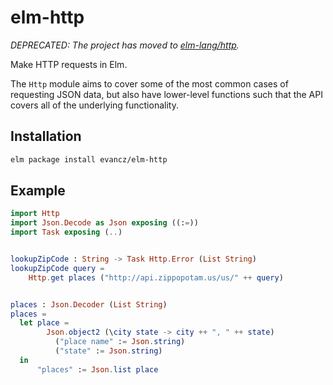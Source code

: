 # elm-http

*DEPRECATED: The project has moved to [elm-lang/http](https://github.com/elm-lang/http).*


Make HTTP requests in Elm.

The `Http` module aims to cover some of the most common cases of requesting
JSON data, but also have lower-level functions such that the API covers all
of the underlying functionality.

## Installation
```sh
elm package install evancz/elm-http
```

## Example

```elm
import Http
import Json.Decode as Json exposing ((:=))
import Task exposing (..)


lookupZipCode : String -> Task Http.Error (List String)
lookupZipCode query =
    Http.get places ("http://api.zippopotam.us/us/" ++ query)


places : Json.Decoder (List String)
places =
  let place =
        Json.object2 (\city state -> city ++ ", " ++ state)
          ("place name" := Json.string)
          ("state" := Json.string)
  in
      "places" := Json.list place
```
